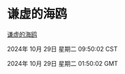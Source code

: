 # 谦虚的海鸥
[谦虚的海鸥](http://219.139.197.74:56308/qxdho/course/base/hotlink/index.php)

2024年 10月 29日 星期二 09:50:02 CST

2024年 10月 29日 星期二 01:50:02 GMT
